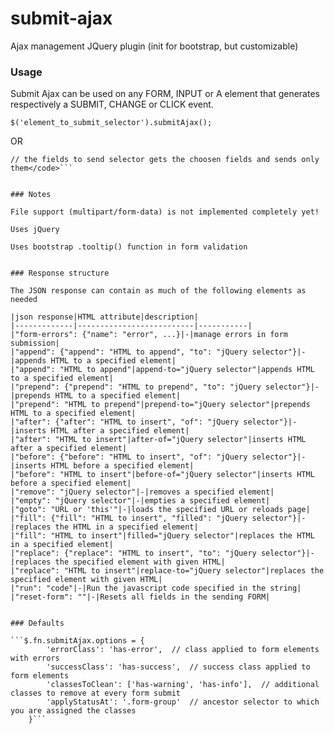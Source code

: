 submit-ajax
===========

Ajax management JQuery plugin (init for bootstrap, but customizable)

### Usage

Submit Ajax can be used on any FORM, INPUT or A element that generates respectively a SUBMIT, CHANGE or CLICK event.

<pre><code>$('element_to_submit_selector').submitAjax();</code></pre>

OR

```$('element_to_submit_selector').submitAjax('fields_to_send_on_action_selector');
// the fields to send selector gets the choosen fields and sends only them</code>```


### Notes

File support (multipart/form-data) is not implemented completely yet!

Uses jQuery

Uses bootstrap .tooltip() function in form validation


### Response structure

The JSON response can contain as much of the following elements as needed

|json response|HTML attribute|description|
|-------------|--------------------------|-----------|
|"form-errors": {"name": "error", ...}|-|manage errors in form submission|
|"append": {"append": "HTML to append", "to": "jQuery selector"}|-|appends HTML to a specified element|
|"append": "HTML to append"|append-to="jQuery selector"|appends HTML to a specified element|
|"prepend": {"prepend": "HTML to prepend", "to": "jQuery selector"}|-|prepends HTML to a specified element|
|"prepend": "HTML to prepend"|prepend-to="jQuery selector"|prepends HTML to a specified element|
|"after": {"after": "HTML to insert", "of": "jQuery selector"}|-|inserts HTML after a specified element|
|"after": "HTML to insert"|after-of="jQuery selector"|inserts HTML after a specified element|
|"before": {"before": "HTML to insert", "of": "jQuery selector"}|-|inserts HTML before a specified element|
|"before": "HTML to insert"|before-of="jQuery selector"|inserts HTML before a specified element|
|"remove": "jQuery selector"|-|removes a specified element|
|"empty": "jQuery selector"|-|empties a specified element|
|"goto": "URL or 'this'"|-|loads the specified URL or reloads page|
|"fill": {"fill": "HTML to insert", "filled": "jQuery selector"}|-|replaces the HTML in a specified element|
|"fill": "HTML to insert"|filled="jQuery selector"|replaces the HTML in a specified element|
|"replace": {"replace": "HTML to insert", "to": "jQuery selector"}|-|replaces the specified element with given HTML|
|"replace": "HTML to insert"|replace-to="jQuery selector"|replaces the specified element with given HTML|
|"run": "code"|-|Run the javascript code specified in the string|
|"reset-form": ""|-|Resets all fields in the sending FORM|


### Defaults

```$.fn.submitAjax.options = {
        'errorClass': 'has-error',  // class applied to form elements with errors
        'successClass': 'has-success',  // success class applied to form elements
        'classesToClean': ['has-warning', 'has-info'],  // additional classes to remove at every form submit
        'applyStatusAt': '.form-group'  // ancestor selector to which you are assigned the classes
    }```
